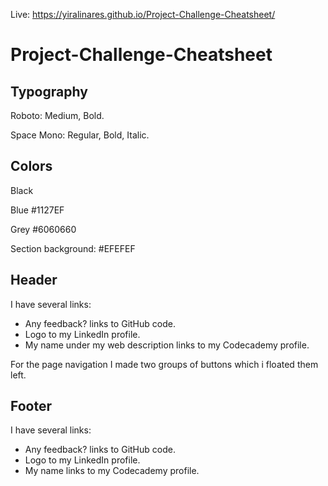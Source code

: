 Live: https://yiralinares.github.io/Project-Challenge-Cheatsheet/

# Project-Challenge-Cheatsheet
## Typography

Roboto: Medium, Bold.

Space Mono: Regular, Bold, Italic.

## Colors

Black

Blue #1127EF

Grey #6060660

Section background: #EFEFEF

## Header

I have several links:

- Any feedback? links to GitHub code.
- Logo to my LinkedIn profile.
- My name under my web description links to my Codecademy profile.

For the page navigation I made two groups of buttons which i floated them left. 



## Footer

I have several links:

- Any feedback? links to GitHub code.
- Logo to my LinkedIn profile.
- My name links to my Codecademy profile.
